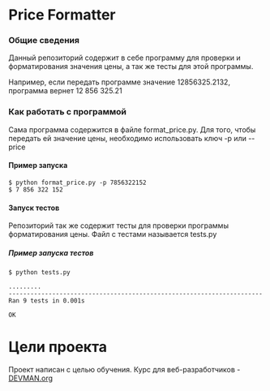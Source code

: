 # Price Formatter

### Общие сведения
Данный репозиторий содержит в себе программу для проверки и
форматирования значения цены, а так же тесты для этой программы.

Например, если передать программе значение 12856325.2132, программа
вернет 12 856 325.21

### Как работать с программой
Сама программа содержится в файле format_price.py. Для того, чтобы
передать ей значение цены, необходимо использовать ключ -p или --price

#### Пример запуска

```
$ python format_price.py -p 7856322152
$ 7 856 322 152
```

#### Запуск тестов

Репозиторий так же содержит тесты для проверки программы форматирования
цены. Файл с тестами называется tests.py

##### Пример запуска тестов

```
$ python tests.py

.........
----------------------------------------------------------------------
Ran 9 tests in 0.001s

OK
```

# Цели проекта

Проект написан с целью обучения. Курс для веб-разработчиков - [DEVMAN.org](https://devman.org)